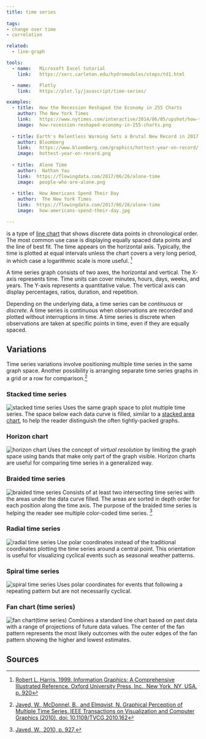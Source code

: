 ```yaml
---
title: time series
  
tags:
- change over time
- correlation

related:
  - line-graph

tools:
  - name:   Microsoft Excel tutorial
    link:   https://serc.carleton.edu/hydromodules/steps/td1.html

  - name:   Plotly
    link:   https://plot.ly/javascript/time-series/

examples:
  - title:  How the Recession Reshaped the Economy in 255 Charts
    author: The New York Times
    link:   https://www.nytimes.com/interactive/2014/06/05/upshot/how-the-recession-reshaped-the-economy-in-255-charts.html
    image:  how-recession-reshaped-economy-in-255-charts.png
    
  - title: Earth's Relentless Warming Sets a Brutal New Record in 2017
    author: Bloomberg
    link:   https://www.bloomberg.com/graphics/hottest-year-on-record/
    image:  hottest-year-on-record.png
    
  - title:  Alone Time
    author:  Nathan Yau
    link:  https://flowingdata.com/2017/06/26/alone-time
    image:  people-who-are-alone.png
  
  - title:  How Americans Spend Their Day
    author:  The New York Times
    link:  https://flowingdata.com/2017/06/26/alone-time
    image:  how-americans-spend-their-day.jpg

---
```


is a type of [line chart](/line-chart) that shows discrete data points in chronological order. The most common use case is displaying equally spaced data points and the line of best fit. The time appears on the horizontal axis. Typically, the time is plotted at equal intervals unless the chart covers a very long period, in which case a logarithmic scale is more useful. [^harris]

<!--more-->
A time series graph consists of two axes, the horizontal and vertical. The X-axis represents time. Time units can cover minutes, hours, days, weeks, and years. The Y-axis represents a quantitative value. The vertical axis can display percentages, ratios, duration, and repetition.


Depending on the underlying data, a time series can be *continuous* or *discrete*. A time series is continuous when observations are recorded and plotted without interruptions in time. A time series is discrete when observations are taken at specific points in time, even if they are equally spaced. 

## Variations
Time series variations involve positioning multiple time series in the same graph space. Another possibility is arranging separate time series graphs in a grid or a row for comparison.[^javed]

### Stacked time series
<img src="stacked-time-series.svg" alt="stacked time series" class="f-right-half" /> Uses the same graph space to plot multiple time series. The space below each data curve is filled, similar to a [stacked area chart](/area-chart), to help the reader distinguish the often tightly-packed graphs. 

### Horizon chart
<img src="horizon-chart.svg" alt="horizon chart" class="f-right-half" />  Uses the concept of *virtual resolution* by limiting the graph space using bands that make only part of the graph visible. Horizon charts are useful for comparing time series in a generalized way.

### Braided time series 
<img src="braided-time-series.svg" alt="braided time series" class="f-right-half" /> Consists of at least two intersecting time series with the areas under the data curve filled. The areas are sorted in depth order for each position along the time axis. The purpose of the braided time series is helping the reader see multiple color-coded time series. [^javed2]
<!-- @anna please check this graph type @mark, checked it and it was invented in this paper (https://engineering.purdue.edu/~elm/projects/multilinevis/multilinevis.pdf) so we need to update the illustration because it is not quite right-->

### Radial time series
<img src="radial-time-series.svg" alt="radial time series" class="f-right-half" />  Use polar coordinates instead of the traditional coordinates plotting the time series around a central point. This orientation is useful for visualizing cyclical events such as seasonal weather patterns.

### Spiral time series
<img src="spiral-time-series.svg" alt="spiral time series" class="f-right-half" /> Uses polar coordinates for events that following a repeating pattern but are not necessarily cyclical.

###  Fan chart (time series)
<img src="fan-chart-time-series.svg" alt="fan chart(time series)" class="f-right-half" /> Combines a standard line chart based on past data with a range of projections of future data values. The center of the fan pattern represents the most likely outcomes with the outer edges of the fan pattern showing the higher and lowest estimates.


## Sources
[^harris]:[Robert L. Harris. 1999. Information Graphics: A Comprehensive Illustrated Reference. Oxford University Press, Inc., New York, NY, USA. p. 920](https://books.google.com/books?id=LT1RXREvkGIC&printsec=frontcover&source=gbs_ViewAPI&redir_esc=y#v=onepage&q&f=false)
[^javed]: [Javed, W., McDonnel, B., and Elmqvist, N. Graphical Perception of Multiple Time Series. IEEE Transactions on Visualization and Computer Graphics (2010). doi: 10.1109/TVCG.2010.162](https://engineering.purdue.edu/~elm/projects/multilinevis/multilinevis.pdf)
[^javed2]: [Javed, W., 2010, p. 927,](https://engineering.purdue.edu/~elm/projects/multilinevis/multilinevis.pdf)
